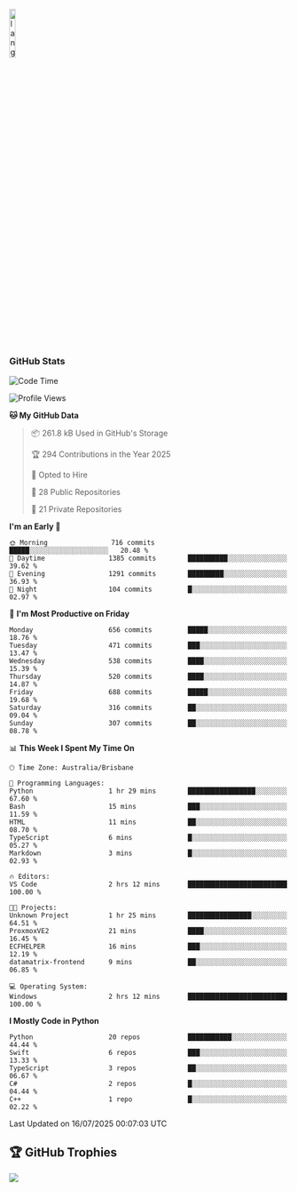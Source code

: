 <p align="left"><img width=15%" src="https://github.com/alansmathew/alansmathew/raw/master/lang.gif" alt="lang image here" /></p>

# <h3 align="left">GitHub Stats</h3>

<!--START_SECTION:waka-->
![Code Time](http://img.shields.io/badge/Code%20Time-593%20hrs%2038%20mins-blue)

![Profile Views](http://img.shields.io/badge/Profile%20Views-0-blue)

**🐱 My GitHub Data** 

> 📦 261.8 kB Used in GitHub's Storage 
 > 
> 🏆 294 Contributions in the Year 2025
 > 
> 💼 Opted to Hire
 > 
> 📜 28 Public Repositories 
 > 
> 🔑 21 Private Repositories 
 > 
**I'm an Early 🐤** 

```text
🌞 Morning                716 commits         █████░░░░░░░░░░░░░░░░░░░░   20.48 % 
🌆 Daytime                1385 commits        ██████████░░░░░░░░░░░░░░░   39.62 % 
🌃 Evening                1291 commits        █████████░░░░░░░░░░░░░░░░   36.93 % 
🌙 Night                  104 commits         █░░░░░░░░░░░░░░░░░░░░░░░░   02.97 % 
```
📅 **I'm Most Productive on Friday** 

```text
Monday                   656 commits         █████░░░░░░░░░░░░░░░░░░░░   18.76 % 
Tuesday                  471 commits         ███░░░░░░░░░░░░░░░░░░░░░░   13.47 % 
Wednesday                538 commits         ████░░░░░░░░░░░░░░░░░░░░░   15.39 % 
Thursday                 520 commits         ████░░░░░░░░░░░░░░░░░░░░░   14.87 % 
Friday                   688 commits         █████░░░░░░░░░░░░░░░░░░░░   19.68 % 
Saturday                 316 commits         ██░░░░░░░░░░░░░░░░░░░░░░░   09.04 % 
Sunday                   307 commits         ██░░░░░░░░░░░░░░░░░░░░░░░   08.78 % 
```


📊 **This Week I Spent My Time On** 

```text
🕑︎ Time Zone: Australia/Brisbane

💬 Programming Languages: 
Python                   1 hr 29 mins        █████████████████░░░░░░░░   67.60 % 
Bash                     15 mins             ███░░░░░░░░░░░░░░░░░░░░░░   11.59 % 
HTML                     11 mins             ██░░░░░░░░░░░░░░░░░░░░░░░   08.70 % 
TypeScript               6 mins              █░░░░░░░░░░░░░░░░░░░░░░░░   05.27 % 
Markdown                 3 mins              █░░░░░░░░░░░░░░░░░░░░░░░░   02.93 % 

🔥 Editors: 
VS Code                  2 hrs 12 mins       █████████████████████████   100.00 % 

🐱‍💻 Projects: 
Unknown Project          1 hr 25 mins        ████████████████░░░░░░░░░   64.51 % 
ProxmoxVE2               21 mins             ████░░░░░░░░░░░░░░░░░░░░░   16.45 % 
ECFHELPER                16 mins             ███░░░░░░░░░░░░░░░░░░░░░░   12.19 % 
datamatrix-frontend      9 mins              ██░░░░░░░░░░░░░░░░░░░░░░░   06.85 % 

💻 Operating System: 
Windows                  2 hrs 12 mins       █████████████████████████   100.00 % 
```

**I Mostly Code in Python** 

```text
Python                   20 repos            ███████████░░░░░░░░░░░░░░   44.44 % 
Swift                    6 repos             ███░░░░░░░░░░░░░░░░░░░░░░   13.33 % 
TypeScript               3 repos             ██░░░░░░░░░░░░░░░░░░░░░░░   06.67 % 
C#                       2 repos             █░░░░░░░░░░░░░░░░░░░░░░░░   04.44 % 
C++                      1 repo              █░░░░░░░░░░░░░░░░░░░░░░░░   02.22 % 
```




 Last Updated on 16/07/2025 00:07:03 UTC
<!--END_SECTION:waka-->

## 🏆 GitHub Trophies

![](https://github-profile-trophy.vercel.app/?username=samh06&theme=discord&no-frame=true&no-bg=false&margin-w=4)
